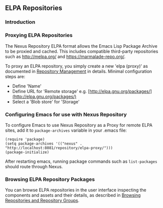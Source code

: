 <!--

    Sonatype Nexus (TM) Open Source Version
    Copyright (c) 2018-present Sonatype, Inc.
    All rights reserved. Includes the third-party code listed at http://links.sonatype.com/products/nexus/oss/attributions.

    This program and the accompanying materials are made available under the terms of the Eclipse Public License Version 1.0,
    which accompanies this distribution and is available at http://www.eclipse.org/legal/epl-v10.html.

    Sonatype Nexus (TM) Professional Version is available from Sonatype, Inc. "Sonatype" and "Sonatype Nexus" are trademarks
    of Sonatype, Inc. Apache Maven is a trademark of the Apache Software Foundation. M2eclipse is a trademark of the
    Eclipse Foundation. All other trademarks are the property of their respective owners.

-->
## ELPA Repositories

### Introduction

### Proxying ELPA Repositories

The Nexus Repository ELPA format allows the Emacs Lisp Package Archive to be
proxied and cached.  This includes compatible third-party repositories such as
http://melpa.org/ and https://marmalade-repo.org/.

To proxy an ELPA repository, you simply create a new 'elpa (proxy)' as documented in 
[Repository Management](https://help.sonatype.com/display/NXRM3/Configuration#Configuration-RepositoryManagement) in
details. Minimal configuration steps are:

- Define 'Name'
- Define URL for 'Remote storage' e.g. [http://elpa.gnu.org/packages/](http://elpa.gnu.org/packages/)
- Select a 'Blob store' for 'Storage'

### Configuring Emacs for use with Nexus Repository

To configure Emacs to use Nexus Repository as a Proxy for remote ELPA sites, add
it to `package-archives` variable in your .emacs file:

    (require 'package)
    (setq package-archives '(("nexus" . "http://localhost:8081/repository/elpa-proxy/")))
    (package-initialize)

After restarting emacs, running package commands such as `list-packages` should route through Nexus.

### Browsing ELPA Repository Packages

You can browse ELPA repositories in the user interface inspecting the components and assets and their details, as
described in [Browsing Repositories and Repository Groups](https://help.sonatype.com/display/NXRM3/Browsing+Repositories+and+Repository+Groups).
